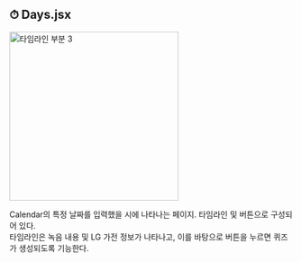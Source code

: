 ## ⏱ Days.jsx

<img width="300" alt="타임라인 부분 3" src="https://user-images.githubusercontent.com/90544907/207864170-3c5ca335-bc6a-45f2-8815-5833a60d598d.png">
<br>

Calendar의 특정 날짜를 입력했을 시에 나타나는 페이지. 타임라인 및 버튼으로 구성되어 있다. <br>
타임라인은 녹음 내용 및 LG 가전 정보가 나타나고, 이를 바탕으로 버튼을 누르면 퀴즈가 생성되도록 기능한다.
